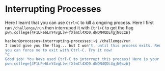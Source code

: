 # Interrupting Processes

Here I learnt that you can use `Ctrl+C` to kill a ongoing process.
Here I first ran `/challenge/run` then interruped it with `Ctrl+C` to get the flag `pwn.college{4F1LFe6LnY4vgLlw-fXlmCl4XD0.dNDN4QDL4gjN0czW}`

```bash
hacker@processes~interrupting-processes:~$ /challenge/run
I could give you the flag... but I won't, until this process exits. Remember,
you can force me to exit with Ctrl-C. Try it now!
^C
Good job! You have used Ctrl-C to interrupt this process! Here is your flag:
pwn.college{4F1LFe6LnY4vgLlw-fXlmCl4XD0.dNDN4QDL4gjN0czW}
```
